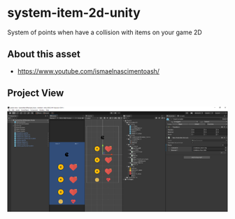 # system-item-2d-unity
System of points when have a collision with items on your game 2D

## About this asset
- https://www.youtube.com/ismaelnascimentoash/

## Project View
![Unity view](https://raw.githubusercontent.com/ismaelash/system-item-2d-unity/main/Demo/General.png)
